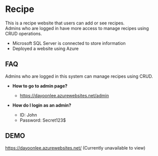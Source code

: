 # Recipe

This is a recipe website that users can add or see recipes. <br>
Admins who are logged in have more access to manage recipes using CRUD operations.

- Microsoft SQL Server is connected to store information
- Deployed a website using Azure

## FAQ

Admins who are logged in this system can manage recipes using CRUD.

- **How to go to admin page?**
    - https://dayoonlee.azurewebsites.net/admin

- **How do I login as an admin?**
    - ID: John
    - Password: Secret123$

## DEMO

https://dayoonlee.azurewebsites.net/ (Currently unavailable to view)
